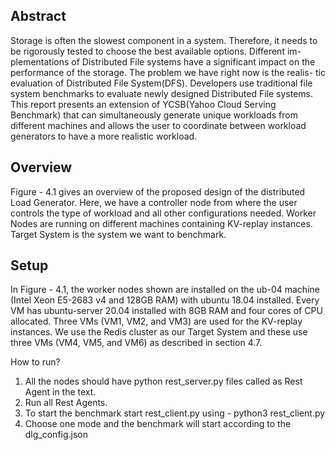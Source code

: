 ## Abstract
Storage is often the slowest component in a system. Therefore, it needs
to be rigorously tested to choose the best available options. Different im-
plementations of Distributed File systems have a significant impact on the
performance of the storage. The problem we have right now is the realis-
tic evaluation of Distributed File System(DFS). Developers use traditional
file system benchmarks to evaluate newly designed Distributed File systems.
This report presents an extension of YCSB(Yahoo Cloud Serving Benchmark)
that can simultaneously generate unique workloads from different machines
and allows the user to coordinate between workload generators to have a
more realistic workload.

## Overview
Figure - 4.1 gives an overview of the proposed design of the distributed Load
Generator. Here, we have a controller node from where the user controls
the type of workload and all other configurations needed. Worker Nodes
are running on different machines containing KV-replay instances. Target
System is the system we want to benchmark.

## Setup
In Figure - 4.1, the worker nodes shown are installed on the ub-04 machine
(Intel Xeon E5-2683 v4 and 128GB RAM) with ubuntu 18.04 installed. Every
VM has ubuntu-server 20.04 installed with 8GB RAM and four cores of CPU
allocated. Three VMs (VM1, VM2, and VM3) are used for the KV-replay
instances. We use the Redis cluster as our Target System and these use three
VMs (VM4, VM5, and VM6) as described in section 4.7.

How to run?
1. All the nodes should have python rest_server.py files called as Rest Agent in the text.
2. Run all Rest Agents.
3. To start the benchmark start rest_client.py using - python3 rest_client.py
4. Choose one mode and the benchmark will start according to the dlg_config.json